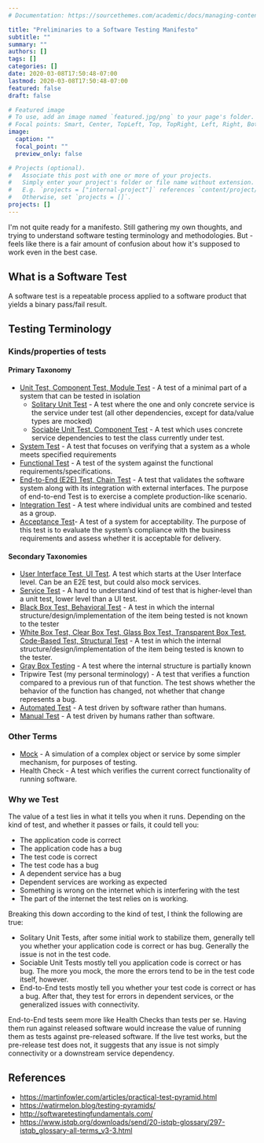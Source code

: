 ```yaml
---
# Documentation: https://sourcethemes.com/academic/docs/managing-content/

title: "Preliminaries to a Software Testing Manifesto"
subtitle: ""
summary: ""
authors: []
tags: []
categories: []
date: 2020-03-08T17:50:48-07:00
lastmod: 2020-03-08T17:50:48-07:00
featured: false
draft: false

# Featured image
# To use, add an image named `featured.jpg/png` to your page's folder.
# Focal points: Smart, Center, TopLeft, Top, TopRight, Left, Right, BottomLeft, Bottom, BottomRight.
image:
  caption: ""
  focal_point: ""
  preview_only: false

# Projects (optional).
#   Associate this post with one or more of your projects.
#   Simply enter your project's folder or file name without extension.
#   E.g. `projects = ["internal-project"]` references `content/project/deep-learning/index.md`.
#   Otherwise, set `projects = []`.
projects: []
---
```


I'm not quite ready for a manifesto. Still gathering my own thoughts, and trying to understand software testing terminology and methodologies. But - feels like there is a fair amount of confusion about how it's supposed to work even in the best case.

## What is a Software Test

A software test is a repeatable process applied to a software product that yields a binary pass/fail result.

## Testing Terminology

### Kinds/properties of tests

#### Primary Taxonomy

* [Unit Test, Component Test, Module Test](http://softwaretestingfundamentals.com/unit-testing/) - A test of a minimal part of a system that can be tested in isolation
  * [Solitary Unit Test](https://medium.com/@jkone27_3876/arguments-around-solitary-versus-sociable-unit-testing-3b2211b15103) - A test  where the one and only concrete service is the service under test (all other dependencies, except for data/value types are mocked)
  * [Sociable Unit Test, Component Test](https://medium.com/@jkone27_3876/arguments-around-solitary-versus-sociable-unit-testing-3b2211b15103) - A test which uses concrete service dependencies to test the class currently under test.
* [System Test](http://softwaretestingfundamentals.com/system-testing/) -  A test that focuses on verifying that a system as a whole meets specified requirements
* [Functional Test](http://softwaretestingfundamentals.com/functional-testing/) - A test of the system against the functional requirements/specifications.
* [End-to-End (E2E) Test, Chain Test](https://www.guru99.com/end-to-end-testing.html) - A test that validates the software system along with its integration with external interfaces. The purpose of end-to-end Test is to exercise a complete production-like scenario. 
* [Integration Test](http://softwaretestingfundamentals.com/integration-testing/) - A test where individual units are combined and tested as a group.
* [Acceptance Test](http://softwaretestingfundamentals.com/acceptance-testing/ )-  A test of a system for acceptability. The purpose of this test is to evaluate the system’s compliance with the business requirements and assess whether it is acceptable for delivery.

#### Secondary Taxonomies

* [User Interface Test, UI Test](https://martinfowler.com/articles/practical-test-pyramid.html). A test which starts at the User Interface level. Can be an E2E test, but could also mock services.
* [Service Test](https://www.mountaingoatsoftware.com/blog/the-forgotten-layer-of-the-test-automation-pyramid) - A hard to understand kind of test that is higher-level than a unit test, lower level than a UI test.
* [Black Box Test, Behavioral Test](http://softwaretestingfundamentals.com/black-box-testing/) - A test in which the internal structure/design/implementation of the item being tested is not known to the tester
* [White Box Test, Clear Box Test,  Glass Box Test, Transparent Box Test,  Code-Based Test,  Structural Test](http://softwaretestingfundamentals.com/white-box-testing/) - A test in which the internal structure/design/implementation of the item being tested is known to the tester.
* [Gray Box Testing](http://softwaretestingfundamentals.com/gray-box-testing/) - A test where the internal structure is partially known
* Tripwire Test (my personal terminology) - A test that verifies a function compared to a previous run of that function. The test shows whether the behavior of the function has changed, not whether that change represents a bug.
* [Automated Test](https://smartbear.com/learn/automated-testing/what-is-automated-testing/) - A test driven by software rather than humans.
* [Manual Test](https://smartbear.com/learn/automated-testing/what-is-automated-testing/) - A test driven by humans rather than software.

### Other Terms

* [Mock](https://en.wikipedia.org/wiki/Mock_object) - A simulation of a complex object or service by some simpler mechanism, for purposes of testing.
* Health Check - A test which verifies the current correct functionality of running software.

### Why we Test

The value of a test lies in what it tells you when it runs. Depending on the kind of test, and whether it passes or fails, it could tell you:

* The application code is correct
* The application code has a bug
* The test code is correct
* The test code has a bug
* A dependent service has a bug
* Dependent services are working as expected
* Something is wrong on the internet which is interfering with the test
* The part of the internet the test relies on is working.

Breaking this down according to the kind of test, I think the following are true:

* Solitary Unit Tests, after some initial work to stabilize them, generally tell you whether your application code is correct or has bug. Generally the issue is not in the test code.
* Sociable Unit Tests mostly tell you application code is correct or has bug. The more you mock, the more the errors tend to be in the test code itself, however.
* End-to-End tests mostly tell you whether your test code is correct or has a bug. After that, they test for errors in dependent services, or the generalized issues with connectivity.

End-to-End tests seem more like Health Checks than tests per se. Having them run against released software would increase the value of running them as tests against pre-released software. If the live test works, but the pre-release test does not, it suggests that any issue is not simply connectivity or a downstream service dependency.

## References

* https://martinfowler.com/articles/practical-test-pyramid.html
* https://watirmelon.blog/testing-pyramids/
* http://softwaretestingfundamentals.com/
* https://www.istqb.org/downloads/send/20-istqb-glossary/297-istqb_glossary-all-terms_v3-3.html
